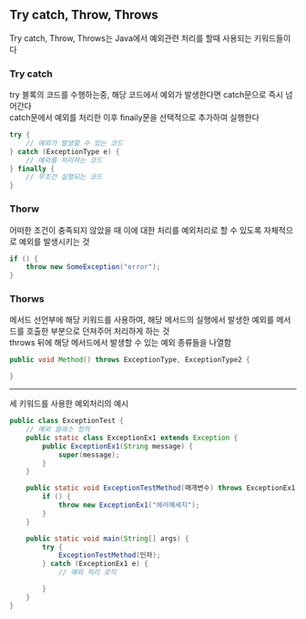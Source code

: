 ## Try catch, Throw, Throws

Try catch, Throw, Throws는 Java에서 예외관련 처리를 할때 사용되는 키워드들이다

### Try catch

try 블록의 코드를 수행하는중, 해당 코드에서 예외가 발생한다면 catch문으로 즉시 넘어간다  
catch문에서 예외를 처리한 이후 finaily문을 선택적으로 추가하여 실행한다

```java
try {
    // 예외가 발생할 수 있는 코드
} catch (ExceptionType e) {
    // 예외를 처리하는 코드
} finally {
    // 무조건 실행되는 코드
}

```

### Thorw

어떠한 조건이 충족되지 않았을 때 이에 대한 처리를 예외처리로 할 수 있도록 자체적으로 예외를 발생시키는 것

```java
if () {
    throw new SomeException("error");
}

```

### Thorws

메서드 선언부에 해당 키워드를 사용하여, 해당 메서드의 실행에서 발생한 예외를 메서드를 호출한 부분으로 던져주어 처리하게 하는 것  
throws 뒤에 해당 메서드에서 발생할 수 있는 예외 종류들을 나열함

```java
public void Method() throws ExceptionType, ExceptionType2 {

}
```

---

세 키워드를 사용한 예외처리의 예시

```java
public class ExceptionTest {
    // 예외 클래스 정의
    public static class ExceptionEx1 extends Exception {
        public ExceptionEx1(String message) {
            super(message);
        }
    }

    public static void ExceptionTestMethod(매개변수) throws ExceptionEx1 {
        if () {
            throw new ExceptionEx1("에러메세지");
        }
    }

    public static void main(String[] args) {
        try {
            ExceptionTestMethod(인자);
        } catch (ExceptionEx1 e) {
            // 예외 처리 로직

        }
    }
}

```
